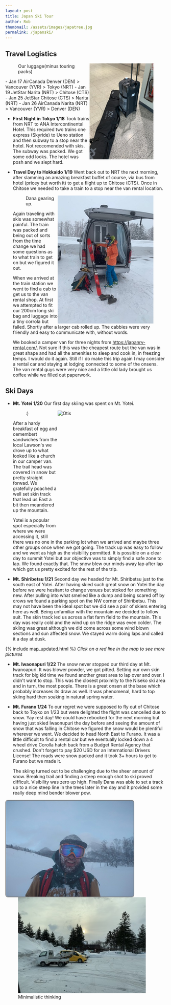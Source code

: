 ```yaml
---
layout: post
title: Japan Ski Tour
author: Rob
thumbnail: /assets/images/japatree.jpg  
permalink: /japanski/
---
```

## **Travel Logistics**
  
  <figure>
  <img src="/assets/images/luggage.JPG" alt="Otis" style="width:200px;height:300px; float: right" >
  <figcaption>Our luggage(minus touring packs)</figcaption>
  </Figure>
  - Jan 17 AirCanada Denver (DEN) > Vancouver (YVR) > Tokyo (NRT)
  - Jan 19 JetStar Narita (NRT) > Chitose (CTS)
  - Jan 25 JetStar Chitose (CTS) > Narita (NRT)
  - Jan 26 AirCanada Narita (NRT) > Vancouver (YVR) > Denver (DEN)

- **First Night in Tokyo 1/18**
Took trains from NRT to ANA Intercontinental Hotel.  This required two trains one express (Skyride) to Ueno station and then subway to a stop near the hotel.  Not reccomended with skis. The subway was packed. We got some odd looks. The hotel was posh and we slept hard.

- **Travel Day to Hokkaido 1/19**
Went back out to NRT the next morning, after slamming an amazing breakfast buffet of course, via bus from hotel (pricey but worth it) to get a flight up to Chitose (CTS). Once in Chitose we needed to take a train to a stop near the van rental location.
  
  <figure>
  <img src="/assets/images/IMG-3949.JPG" alt="Otis" style="width:300px;height:400px; float: right" >
  <figcaption>Dana gearing up.</figcaption>
  </Figure>   
  Again traveling with skis was somewhat painful.  The train was packed and being out of sorts from the time change we had some questions as to what train to get on but we figured it out.
  

  When we arrived at the train station we went to find a cab to get us to the van rental shop.  At first we attempted to fit our 200cm long ski bag and luggage into a tiny corrola but failed.  Shortly after a larger cab rolled up. The cabbies were very friendly and easy to communicate with, without words.

  We booked a camper van for three nights from https://japanrv-rental.com/.  Not sure if this was the cheapest route but the van was in great shape and had all the amenities to sleep and cook in, in freezing temps.  I would do it again.  Still if I do make this trip again I may consider a rental car and staying at lodging connected to some of the onsens.  The van rental guys were very nice and a little old lady brought us coffee while we filled out paperwork.
  

## **Ski Days** 

- **Mt. Yotei 1/20**
Our first day skiing was spent on Mt. Yotei.  
  <figure>
  <img src="/assets/images/yotei_freshies.JPG" alt="Otis" style="width:300px;height:400px; float: right" >
  <figcaption>:)</figcaption>
  </Figure>After a hardy breakfast of egg and cemembert sandwiches from the local Lawson's we drove up to what looked like a church in our camper van. The trail head was covered in snow but pretty straight forwad.  We gratefully poached a well set skin track that lead us East a bit then meandered up the mountain.  

  Yotei is a popular spot especially from where we were accessing it, still there was no one in the parking lot when we arrived and maybe three other groups once when we got going.  The track up was easy to follow and we went as high as the visibility permitted. It is possible on a clear day to summit Yotei but our objective was to simply find a safe zone to lap.  We found exactly that.  The snow blew our minds away lap after lap which got us pretty excited for the rest of the trip.

- **Mt. Shiribetsu 1/21**
Second day we headed for Mt. Shiribetsu just to the south east of Yotei.  After having skied such great snow on Yotei the day before we were hesitant to change venues but stoked for something new.   After pulling into what smelled like a dump and being scared off by crows we found a parking spot on the NW corner of Shiribetsu.  This may not have been the ideal spot but we did see a pair of skiers entering here as well.  Being unfamiliar with the mountain we decided to follow suit.  The skin track led us across a flat farm field to the mountain.  This day was really cold and the wind up on the ridge was even colder. The skiing was great although we did come across some wind blown sections and sun affected snow. We stayed warm doing laps and called it a day at dusk.


{% include map_updated.html %}
*Click on a red line in the map to see more pictures*

- **Mt. Iwaonapuri 1/22**
The snow never stopped our third day at Mt. Iwanoapuri. It was blower powder, we got pitted.  Setting our own skin track for big kid time we found another great area to lap over and over. I didn't want to stop.  This was the closest proximity to the Niseko ski area and in turn, the most people.  There is a great onsen at the base which probably increases its draw as well.  It was phenomenal, hard to top skiing hard then soaking in natural spring water.

- **Mt. Furano 1/24**
To our regret we were supposed to fly out of Chitose back to Toyko on 1/23 but were delighted the flight was cancelled due to snow. Yay rest day!  We could have rebooked for the next morning but having just skied Iwaonupuri the day before and seeing the amount of snow that was falling in Chitose we figured the snow would be plentiful wherever we went.  We decided to head North East to Furano.  It was a little difficult to find a rental car but we eventually locked down a 4 wheel drive Corolla hatch back from a Budget Rental Agency that crushed.  Don't forget to pay $20 USD for an International Drivers License! The roads were snow packed and it took 3+ hours to get to Furano but we made it.  

  The skiing turned out to be challenging due to the sheer amount of snow.  Breaking trail and finding a steep enough shot to ski proved difficult.  Visibility was zero up high.  Finally Dana was able to set a track up to a nice steep line in the trees later in the day and it provided some really deep mind bender blower pow.

<img src="/assets/images/iwaonapuri_pitted.jpg" alt="robface" style="width:400px;height:300px; float: left; border-radius: 8px; border: 2px solid grey">

 <figure>
  <img src="/assets/images/snowmobile.JPG" alt="snomobile" style="width:400px;height:300px; float: none" >
  <figcaption>Minimalistic thinking</figcaption>
  </Figure>


